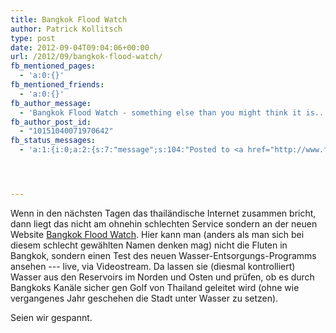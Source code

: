 ```yaml
---
title: Bangkok Flood Watch
author: Patrick Kollitsch
type: post
date: 2012-09-04T09:04:06+00:00
url: /2012/09/bangkok-flood-watch/
fb_mentioned_pages:
  - 'a:0:{}'
fb_mentioned_friends:
  - 'a:0:{}'
fb_author_message:
  - 'Bangkok Flood Watch - something else than you might think it is...'
fb_author_post_id:
  - "10151040071970642"
fb_status_messages:
  - 'a:1:{i:0;a:2:{s:7:"message";s:104:"Posted to <a href="http://www.facebook.com/10151040071970642" target="_blank">your Facebook Timeline</a>";s:5:"error";s:0:"";}}'




---
```

Wenn in den nächsten Tagen das thailändische Internet zusammen bricht, dann liegt das nicht am ohnehin schlechten Service sondern an der neuen Website [Bangkok Flood Watch][1]. Hier kann man (anders als man sich bei diesem schlecht gewählten Namen denken mag) nicht die Fluten in Bangkok, sondern einen Test des neuen Wasser-Entsorgungs-Programms ansehen --- live, via Videostream. Da lassen sie (diesmal kontrolliert) Wasser aus den Reservoirs im Norden und Osten und prüfen, ob es durch Bangkoks Kanäle sicher gen Golf von Thailand geleitet wird (ohne wie vergangenes Jahr geschehen die Stadt unter Wasser zu setzen).

Seien wir gespannt.

 [1]: http://www.bangkokgis.com/bkkfloodwatch/